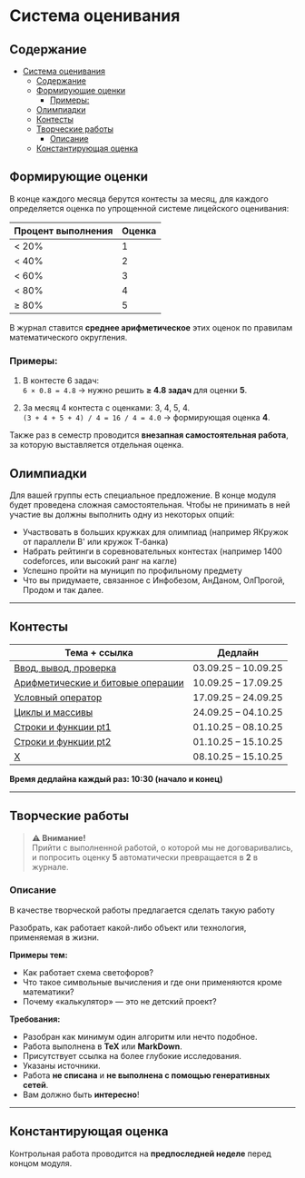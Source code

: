 # Система оценивания

## Содержание
- [Система оценивания](#система-оценивания)
  - [Содержание](#содержание)
  - [Формирующие оценки](#формирующие-оценки)
    - [Примеры:](#примеры)
  - [Олимпиадки](#олимпиадки)
  - [Контесты](#контесты)
  - [Творческие работы](#творческие-работы)
    - [Описание](#описание)
  - [Константирующая оценка](#константирующая-оценка)

## Формирующие оценки
В конце каждого месяца берутся контесты за месяц, для каждого определяется оценка по упрощенной системе лицейского оценивания:

| Процент выполнения | Оценка |
|-------------------|--------|
| < 20%             | 1      |
| < 40%             | 2      |
| < 60%             | 3      |
| < 80%             | 4      |
| ≥ 80%             | 5      |

В журнал ставится **среднее арифметическое** этих оценок по правилам математического округления.

### Примеры:
1. В контесте 6 задач:  
   `6 × 0.8 = 4.8` → нужно решить **≥ 4.8 задач** для оценки **5**.

2. За месяц 4 контеста с оценками: 3, 4, 5, 4.  
   `(3 + 4 + 5 + 4) / 4 = 16 / 4 = 4.0` → формирующая оценка **4**.

Также раз в семестр проводится **внезапная самостоятельная работа**, за которую выставляется отдельная оценка.

## Олимпиадки

Для вашей группы есть специальное предложение. В конце модуля будет проведена сложная самостоятельная. Чтобы не принимать в ней участие вы должны выполнить одну из некоторых опций:
- Участвовать в больших кружках для олимпиад (например ЯКружок от параллели B' или кружок Т-банка)
- Набрать рейтинги в соревновательных контестах (например 1400 codeforces, или высокий ранг на кагле)
- Успешно пройти на муницип по профильному предмету
- Что вы придумаете, связанное с Инфобезом, АнДаном, ОлПрогой, Продом и так далее. 

---

## Контесты

| Тема + ссылка | Дедлайн |
|---------------|---------|
| [Ввод, вывод, проверка](https://official.contest.yandex.ru/contest/80896/enter) | 03.09.25 – 10.09.25 |
| [Арифметические и битовые операции](https://official.contest.yandex.ru/contest/81188/enter) | 10.09.25 – 17.09.25 |
| [Условный оператор](https://official.contest.yandex.ru/contest/68255/enter) | 17.09.25 – 24.09.25 |
| [Циклы и массивы](https://official.contest.yandex.ru/contest/82015/enter) | 24.09.25 – 04.10.25 |
| [Строки и функции pt1](https://official.contest.yandex.ru/contest/82494/enter/) | 01.10.25 – 08.10.25 |
| [Строки и функции pt2](https://official.contest.yandex.ru/contest/82495/enter/) | 01.10.25 – 15.10.25 |
| [Х](https://official.contest.yandex.ru/contest/72446/enter) | 08.10.25 – 15.10.25 |

**Время дедлайна каждый раз: 10:30 (начало и конец)**

---

## Творческие работы

> **⚠️ Внимание!**  
> Прийти с выполненной работой, о которой мы не договаривались, и попросить оценку **5** автоматически превращается в **2** в журнале.

### Описание
В качестве творческой работы предлагается сделать такую работу

Разобрать, как работает какой-либо объект или технология, применяемая в жизни.

**Примеры тем:**
- Как работает схема светофоров?
- Что такое символьные вычисления и где они применяются кроме математики?
- Почему «калькулятор» — это не детский проект?

**Требования:**
- Разобран как минимум один алгоритм или нечто подобное.
- Работа выполнена в **TeX** или **MarkDown**.
- Присутствует ссылка на более глубокие исследования.
- Указаны источники.
- Работа **не списана** и **не выполнена с помощью генеративных сетей**.
- Вам должно быть **интересно**!

---

## Константирующая оценка
Контрольная работа проводится на **предпоследней неделе** перед концом модуля.
